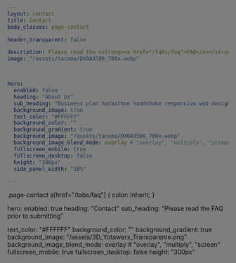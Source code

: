 ```yaml
---
layout: contact
title: Contact
body_classes: page-contact

header_transparent: false

description: Please read the <strong><a href="/tabs/faq">FAQ</a></strong> prior to submitting
image: "/assets/tacoma/0X0A3506_700x.webp"



hero:
  enabled: false
  heading: "About Us"
  sub_heading: "Business plan hackathon handshake responsive web design."
  background_image: true
  text_color: "#FFFFFF"
  background_color: ""
  background_gradient: true
  background_image: "/assets/tacoma/0X0A3506_700x.webp"
  background_image_blend_mode: overlay # "overlay", "multiply", "screen"
  fullscreen_mobile: true
  fullscreen_desktop: false
  height: "300px"
  side_panel_width: "10%"

---
```

.page-contact a[href="/tabs/faq"] {
    color: inherit;
}



<style>
  .overlay {
    position: absolute;
    top: 0;
    left: 0;
    width: 100%;
    height: 100%;
    background-color: rgba(0, 0, 0, 0.5); /* Adjust the opacity here */
    z-index: 1; /* Ensure it's above the image */
  }
</style>

<div class="overlay"></div>


hero:
  enabled: true
  heading: "Contact"
  sub_heading: "Please read the FAQ prior to submitting"
  
  
  text_color: "#FFFFFF"
  background_color: ""
  background_gradient: true
  background_image: "/assets/3D_Yotawerx_Transparente.png"
  background_image_blend_mode: overlay # "overlay", "multiply", "screen"
  fullscreen_mobile: true
  fullscreen_desktop: false
  height: "300px"